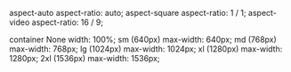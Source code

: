aspect-auto	aspect-ratio: auto;
aspect-square	aspect-ratio: 1 / 1;
aspect-video	aspect-ratio: 16 / 9;

container	None	width: 100%;
sm (640px)	max-width: 640px;
md (768px)	max-width: 768px;
lg (1024px)	max-width: 1024px;
xl (1280px)	max-width: 1280px;
2xl (1536px)	max-width: 1536px;